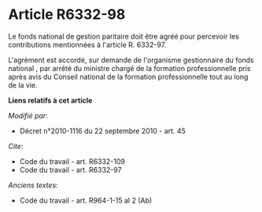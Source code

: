 # Article R6332-98

Le fonds national de gestion paritaire doit être agréé pour percevoir les contributions mentionnées à l'article R. 6332-97.

L'agrément est accordé, sur demande de l'organisme gestionnaire du fonds national        , par arrêté du ministre chargé de
la formation professionnelle pris après avis du Conseil national de la formation professionnelle tout au long de la vie.

**Liens relatifs à cet article**

_Modifié par_:

  - Décret n°2010-1116 du 22 septembre 2010 - art. 45

_Cite_:

  - Code du travail - art. R6332-109
  - Code du travail - art. R6332-97

_Anciens textes_:

  - Code du travail - art. R964-1-15 al 2 (Ab)

